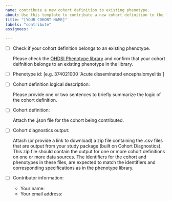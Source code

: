 ```yaml
---
name: contribute a new cohort definition to existing phenotype.
about: Use this template to contribute a new cohort definition to the library.
title: "[YOUR COHORT NAME]"
labels: "contribute"
assignees: ''

---
```


- [ ] Check if your cohort definition belongs to an existing phenotype.

    Please check the [OHDSI Phenotype library](https://data.ohdsi.org/PhenotypeLibrary/) and confirm that your cohort deifnition belongs to an existing phenotype in the library.

- [ ] Phenotype id: [e.g. 374021000	'Acute disseminated encephalomyelitis']

- [ ] Cohort definition logical description:

    Please provide one or two sentences to briefly summarize the logic of the cohort definition.

- [ ] Cohort definition:
    
    Attach the .json file for the cohort being contributed. 

- [ ] Cohort diagnostics output: 

    Attach (or provide a link to download) a zip file containing the .csv files that are output from your study package (built on Cohort Diagnostics). This zip file should contain the output for one or more cohort definitions on one or more data sources. The identifiers for the cohort and phenotypes in these files, are expected to match the identifiers and corresponding specifications as in the phenotype library.

- [ ] Contributor information: 

    - Your name:
    - Your email address:
